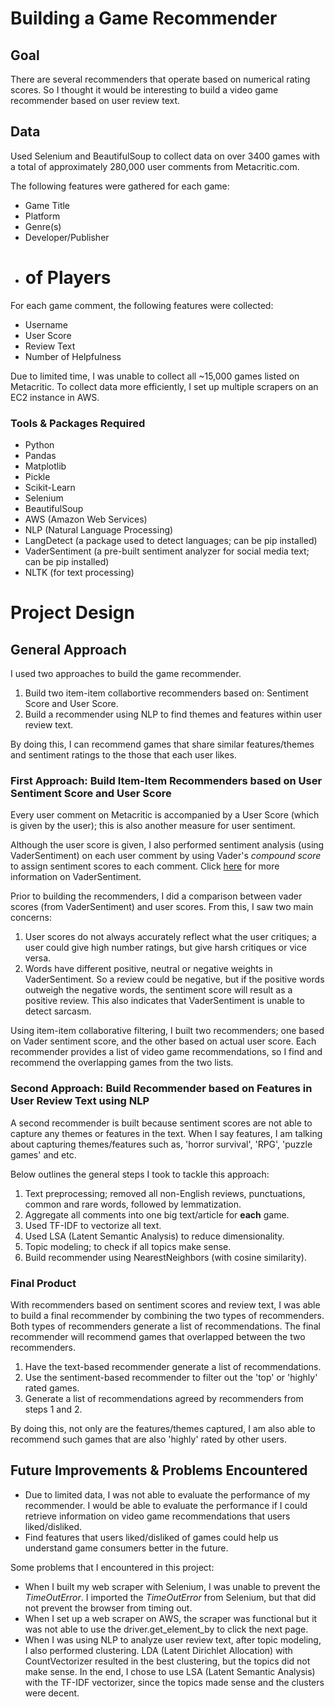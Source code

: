 # Building a Game Recommender

## Goal

There are several recommenders that operate based on numerical rating scores. So I thought it would be interesting to build a video game recommender based on user review text.

## Data

Used Selenium and BeautifulSoup to collect data on over 3400 games with a total of approximately 280,000 user comments from Metacritic.com.

The following features were gathered for each game:

* Game Title
* Platform
* Genre(s)
* Developer/Publisher
* # of Players

For each game comment, the following features were collected:

* Username
* User Score
* Review Text
* Number of Helpfulness

Due to limited time, I was unable to collect all ~15,000 games listed on Metacritic. To collect data more efficiently, I set up multiple scrapers on an EC2 instance in AWS.

### Tools & Packages Required

* Python
* Pandas
* Matplotlib
* Pickle
* Scikit-Learn
* Selenium
* BeautifulSoup
* AWS (Amazon Web Services)
* NLP (Natural Language Processing)
* LangDetect (a package used to detect languages; can be pip installed)
* VaderSentiment (a pre-built sentiment analyzer for social media text; can be pip installed)
* NLTK (for text processing)

# Project Design

## General Approach

I used two approaches to build the game recommender.

1. Build two item-item collabortive recommenders based on: Sentiment Score and User Score.
2. Build a recommender using NLP to find themes and features within user review text. 

By doing this, I can recommend games that share similar features/themes and sentiment ratings to the those that each user likes.

### First Approach: Build Item-Item Recommenders based on User Sentiment Score and User Score

Every user comment on Metacritic is accompanied by a User Score (which is given by the user); this is also another measure for user sentiment.

Although the user score is given, I also performed sentiment analysis (using VaderSentiment) on each user comment by using Vader's *compound score* to assign sentiment scores to each comment. Click [here](https://github.com/cjhutto/vaderSentiment) for more information on VaderSentiment.

Prior to building the recommenders, I did a comparison between vader scores (from VaderSentiment) and user scores. From this, I saw two main concerns:

1. User scores do not always accurately reflect what the user critiques; a user could give high number ratings, but give harsh critiques or vice versa.
2. Words have different positive, neutral or negative weights in VaderSentiment. So a review could be negative, but if the positive words outweigh the negative words, the sentiment score will result as a positive review. This also indicates that VaderSentiment is unable to detect sarcasm.

Using item-item collaborative filtering, I built two recommenders; one based on Vader sentiment score, and the other based on actual user score. Each recommender provides a list of video game recommendations, so I find and recommend the overlapping games from the two lists. 

### Second Approach: Build Recommender based on Features in User Review Text using NLP

A second recommender is built because sentiment scores are not able to capture any themes or features in the text. When I say features, I am talking about capturing themes/features such as, 'horror survival', 'RPG', 'puzzle games' and etc.

Below outlines the general steps I took to tackle this approach:

1. Text preprocessing; removed all non-English reviews, punctuations, common and rare words, followed by lemmatization. 
1. Aggregate all comments into one big text/article for **each** game. 
2. Used TF-IDF to vectorize all text.
3. Used LSA (Latent Semantic Analysis) to reduce dimensionality.
4. Topic modeling; to check if all topics make sense.
5. Build recommender using NearestNeighbors (with cosine similarity). 

### Final Product

With recommenders based on sentiment scores and review text, I was able to build a final recommender by combining the two types of recommenders. Both types of recommenders generate a list of recommendations. The final recommender will recommend games that overlapped between the two recommenders.

1. Have the text-based recommender generate a list of recommendations.
2. Use the sentiment-based recommender to filter out the 'top' or 'highly' rated games.
3. Generate a list of recommendations agreed by recommenders from steps 1 and 2. 

By doing this, not only are the features/themes captured, I am also able to recommend such games that are also 'highly' rated by other users. 

## Future Improvements & Problems Encountered

* Due to limited data, I was not able to evaluate the performance of my recommender. I would be able to evaluate the performance if I could retrieve information on video game recommendations that users liked/disliked.
* Find features that users liked/disliked of games could help us understand game consumers better in the future. 

Some problems that I encountered in this project:

* When I built my web scraper with Selenium, I was unable to prevent the *TimeOutError*. I imported the *TimeOutError* from Selenium, but that did not prevent the browser from timing out.
* When I set up a web scraper on AWS, the scraper was functional but it was not able to use the driver.get_element_by to click the next page.
* When I was using NLP to analyze user review text, after topic modeling, I also performed clustering. LDA (Latent Dirichlet Allocation) with CountVectorizer resulted in the best clustering, but the topics did not make sense. In the end, I chose to use LSA (Latent Semantic Analysis) with the TF-IDF vectorizer, since the topics made sense and the clusters were decent.
